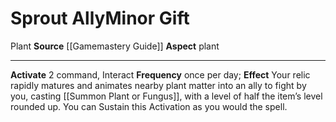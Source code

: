 ﻿---
element: null
id: '57'
item_category: Relics
name: Sprout Ally
prerequisite: null
rarity: Common
school: null
source: '[[DATABASE/source/Gamemastery Guide|Gamemastery Guide]]'
trait:
- '[[DATABASE/trait/Plant|Plant]]'
type: Relic Minor Gift

---
# Sprout Ally<span class="item-type">Minor Gift</span>

<span class="item-trait">Plant</span>
**Source** [[Gamemastery Guide]]
**Aspect** plant

---
**Activate** <span class="action-icon">2</span> command, Interact **Frequency** once per day; **Effect** Your relic rapidly matures and animates nearby plant matter into an ally to fight by you, casting [[Summon Plant or Fungus]], with a level of half the item’s level rounded up. You can Sustain this Activation as you would the spell.